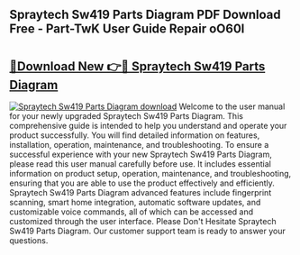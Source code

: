 ## Spraytech Sw419 Parts Diagram PDF Download Free - Part-TwK User Guide Repair oO60l

# <h2><a href="http://dfleme.blite.top/?on=Spraytech+Sw419+Parts+Diagram">🔗Download New 👉🔴 Spraytech Sw419 Parts Diagram</a></h2>

[![Spraytech Sw419 Parts Diagram download](https://i.imgur.com/lujVjoI.png)](http://dfleme.blite.top/?on=Spraytech+Sw419+Parts+Diagram)
Welcome to the user manual for your newly upgraded Spraytech Sw419 Parts Diagram. This comprehensive guide is intended to help you understand and operate your product successfully. You will find detailed information on features, installation, operation, maintenance, and troubleshooting. To ensure a successful experience with your new Spraytech Sw419 Parts Diagram, please read this user manual carefully before use. It includes essential information on product setup, operation, maintenance, and troubleshooting, ensuring that you are able to use the product effectively and efficiently. Spraytech Sw419 Parts Diagram advanced features include fingerprint scanning, smart home integration, automatic software updates, and customizable voice commands, all of which can be accessed and customized through the user interface. Please Don't Hesitate Spraytech Sw419 Parts Diagram. Our customer support team is ready to answer your questions.
